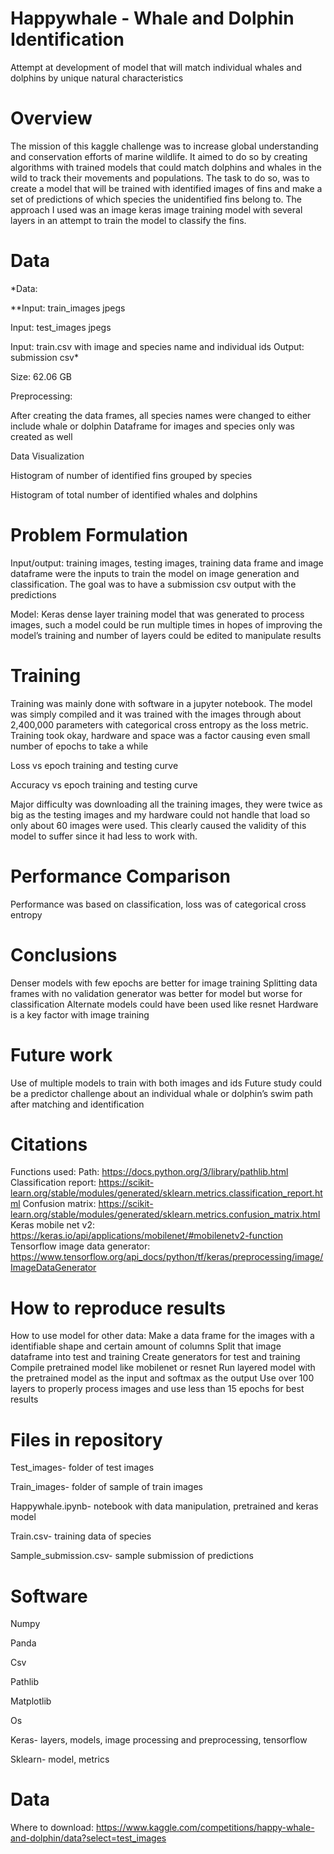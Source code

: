 # Happywhale - Whale and Dolphin Identification
  Attempt at development of model that will match individual whales and dolphins by unique natural characteristics


# Overview
  The mission of this kaggle challenge was to increase global understanding and conservation efforts of marine wildlife. It aimed to do so by creating algorithms with trained models that could match dolphins and whales in the wild to track their movements and populations. The task to do so, was to create a model that will be trained with identified images of fins and make a set of predictions of which species the unidentified fins belong to. The approach I used was an image keras image training model with several layers in an attempt to train the model to classify the fins.


# Data
*Data:

**Input: train_images jpegs

Input: test_images jpegs

Input: train.csv with image and species name and individual ids Output: submission csv*

Size: 62.06 GB 

Preprocessing:

After creating the data frames, all species names were changed to either include whale or dolphin
Dataframe for images and species only was created as well

Data Visualization


Histogram of number of identified fins grouped by species

Histogram of total number of identified whales and dolphins


# Problem Formulation
Input/output: training images, testing images, training data frame and image dataframe were the inputs to train the model on image generation and classification. The goal was to have a submission csv output with the predictions

Model:
Keras dense layer training model that was generated to process images, such a model could be run multiple times in hopes of improving the model’s training and number of layers could be edited to manipulate results
# Training
Training was mainly done with software in a jupyter notebook. The model was simply compiled and it was trained with the images through about 2,400,000 parameters with categorical cross entropy as the loss metric.
Training took okay, hardware and space was a factor causing even small number of epochs to take a while

Loss vs epoch training and testing curve

Accuracy vs epoch training and testing curve

Major difficulty was downloading all the training images, they were twice as big as the testing images and my hardware could not handle that load so only about 60 images were used. This clearly caused the validity of this model to suffer since it had less to work with.


# Performance Comparison
Performance was based on classification, loss was of categorical cross entropy

# Conclusions 
Denser models with few epochs are better for image training
Splitting data frames with no validation generator was better for model but worse for classification
Alternate models could have been used like resnet
Hardware is a key factor with image training

# Future work
Use of multiple models to train with both images and ids
Future study could be a predictor challenge about an individual whale or dolphin’s swim path after matching and identification



# Citations
Functions used:
Path: https://docs.python.org/3/library/pathlib.html
Classification report: https://scikit-learn.org/stable/modules/generated/sklearn.metrics.classification_report.html
Confusion matrix: https://scikit-learn.org/stable/modules/generated/sklearn.metrics.confusion_matrix.html
Keras mobile net v2: https://keras.io/api/applications/mobilenet/#mobilenetv2-function
Tensorflow image data generator: https://www.tensorflow.org/api_docs/python/tf/keras/preprocessing/image/ImageDataGenerator

# How to reproduce results
How to use model for other data:
Make a data frame for the images with a identifiable shape and certain amount of columns
Split that image dataframe into test and training 
Create generators for test and training
Compile pretrained model like mobilenet or resnet
Run layered model with the pretrained model as the input and softmax as the output
Use over 100 layers to properly process images and use less than 15 epochs for best results

# Files in repository
Test_images- folder of test images

Train_images- folder of sample of train images

Happywhale.ipynb- notebook with data manipulation, pretrained and keras model

Train.csv- training data of species

Sample_submission.csv- sample submission of predictions

# Software 
Numpy

Panda

Csv

Pathlib

Matplotlib

Os

Keras- layers, models, image processing and preprocessing, 
tensorflow

Sklearn- model, metrics

# Data
Where to download: https://www.kaggle.com/competitions/happy-whale-and-dolphin/data?select=test_images
